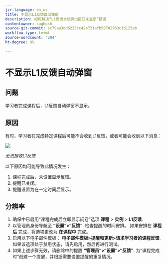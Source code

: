 ```yaml
---
jcr-language: en_us
title: 不显示L1反馈自动弹窗
description: 如何解决“L1反馈自动弹出窗口未显示”错误
contentowner: saghosh
source-git-commit: ec79aa3dd6225cc424721afb50702963c1b125eb
workflow-type: tm+mt
source-wordcount: '204'
ht-degree: 0%

---
```




# 不显示L1反馈自动弹窗

## 问题

学习者完成课程后，L1反馈自动弹窗不显示。

## 原因

有时，学习者在完成特定课程后可能不会收到L1反馈，或者可能会收到以下消息：

![](assets/l1-feedback.png)

*无法接收L1反馈*

以下原因均可能导致此情况发生：

1. 课程完成后，未设置显示反馈。
1. 提醒已关闭。
1. 提醒设置为在一定时间后显示。

## 分辨率

1. 确保中已启用“课程完成后立即显示问卷”选项 **课程** > **实例** > **L1反馈**.
   <!--![](assets/l1-feedback.png)-->
1. 以管理员身份导航至 **“设置”>“反馈”**. 检查提醒的时间安排。 如果安排在 **课程后** 完成，将选项更改为 **在课程中** 完成。
1. 启用以下电子邮件模板： **电子邮件模板>提醒和更新>请求学习者的课程反馈**. 如果该选项处于禁用状态，请先启用，然后再进行测试。
1. 如果上述步骤无效，请删除中的提醒 **“管理员”>“设置”>“反馈”**. 为“课程完成时”创建一个提醒，并根据需要设置提醒的重复情况。
